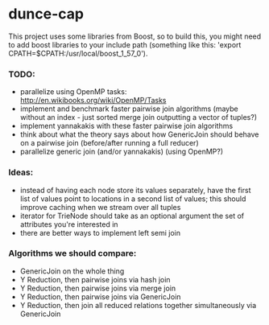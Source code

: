# dunce-cap

This project uses some libraries from Boost, so to build this, you might need to add boost libraries to your include path (something like this: 'export CPATH=$CPATH:/usr/local/boost_1_57_0').

### TODO:
* parallelize using OpenMP tasks: http://en.wikibooks.org/wiki/OpenMP/Tasks
* implement and benchmark faster pairwise join algorithms (maybe without an index - just sorted merge join outputting a vector of tuples?)
* implement yannakakis with these faster pairwise join algorithms
* think about what the theory says about how GenericJoin should behave on a pairwise join (before/after running a full reducer)
* parallelize generic join (and/or yannakakis) (using OpenMP?)

### Ideas:
* instead of having each node store its values separately, have the first list of values point to locations in a second list of values; this should improve caching when we stream over all tuples
* iterator for TrieNode should take as an optional argument the set of attributes you're interested in
* there are better ways to implement left semi join

### Algorithms we should compare:
* GenericJoin on the whole thing
* Y Reduction, then pairwise joins via hash join
* Y Reduction, then pairwise joins via merge join
* Y Reduction, then pairwise joins via GenericJoin
* Y Reduction, then join all reduced relations together simultaneously via GenericJoin
